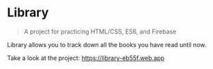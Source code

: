 # Library

> A project for practicing HTML/CSS, ES6, and Firebase

Library allows you to track down all the books you have read until now.

Take a look at the project: https://library-eb55f.web.app
